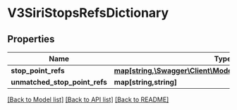 # V3SiriStopsRefsDictionary

## Properties
Name | Type | Description | Notes
------------ | ------------- | ------------- | -------------
**stop_point_refs** | [**map[string,\Swagger\Client\Model\V3SiriReferenceDataDetail]**](V3SiriReferenceDataDetail.md) |  | [optional] 
**unmatched_stop_point_refs** | **map[string,string]** |  | [optional] 

[[Back to Model list]](../README.md#documentation-for-models) [[Back to API list]](../README.md#documentation-for-api-endpoints) [[Back to README]](../README.md)


